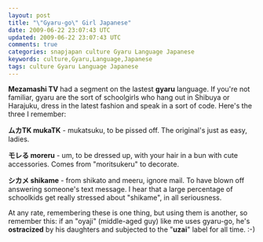 ```yaml
---           
layout: post
title: "\"Gyaru-go\" Girl Japanese"
date: 2009-06-22 23:07:43 UTC
updated: 2009-06-22 23:07:43 UTC
comments: true
categories: snapjapan culture Gyaru Language Japanese
keywords: culture,Gyaru,Language,Japanese
tags: culture Gyaru Language Japanese
---
```

 

**Mezamashi TV** had a segment on the lastest **gyaru** language. If you're not familiar, gyaru are the sort of schoolgirls who hang out in Shibuya or Harajuku, dress in the latest fashion and speak in a sort of code. Here's the three I remember: 





**ムカTK mukaTK** - mukatsuku, to be pissed off. The original's just as easy, ladies.


**モレる moreru** - um, to be dressed up, with your hair in a bun with cute accessories. Comes from "moritsukeru" to decorate. 


**シカメ shikame** - from shikato and meeru, ignore mail. To have blown off answering someone's text message. I hear that a large percentage of schoolkids get really stressed about "shikame", in all seriousness. 





At any rate, remembering these is one thing, but using them is another, so remember this: if an "oyaji" (middle-aged guy) like me uses gyaru-go, he's **ostracized** by his daughters and subjected to the "**uzai**" label for all time. :-)

